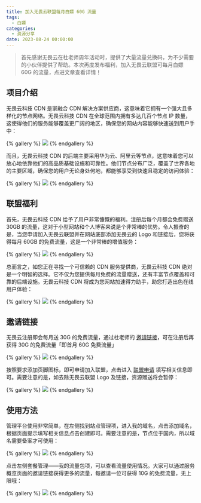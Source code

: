 ```yaml
---
title: 加入无畏云联盟每月白嫖 60G 流量
tags:
  - 白嫖
categories:
  - 资源分享
date: 2023-08-24 00:00:00
---
```


> 首先感谢无畏云在杜老师周年活动时，提供了大量流量兑换码，为不少需要的小伙伴提供了帮助。本次再度发布福利，加入无畏云联盟可每月白嫖 60G 的流量，点进文章查看详情！

<!-- more -->

## 项目介绍

无畏云科技 CDN 是家融合 CDN 解决方案供应商，这意味着它拥有一个强大且多样化的节点网络。无畏云科技 CDN 在全球范围内拥有多达几百个节点 IP 数量，这使得他们的服务能够覆盖更广阔的地区，确保您的网站内容能够快速送到用户手中：

{% gallery %}
![](https://cdn.dusays.com/2023/08/619-1.jpg)
{% endgallery %}

而且，无畏云科技 CDN 的后端主要采用华为云、阿里云等节点，这意味着您可以放心地依靠他们的高品质基础设施和可靠性。他们节点分布广泛，覆盖了世界各地的主要区域，确保您的用户无论身处何地，都能够享受到快速且稳定的访问体验：

{% gallery %}
![](https://cdn.dusays.com/2023/08/619-2.jpg)
{% endgallery %}

## 联盟福利

首先，无畏云科技 CDN 给予了用户非常慷慨的福利。注册后每个月都会免费赠送 30GB 的流量，这对于小型网站和个人博客来说是个非常棒的优势。令人振奋的是，当您申请加入无畏云联盟并在网站底部添加无畏云的 Logo 和链接后，您将获得每月 60GB 的免费流量，这是一个非常棒的增值服务：

{% gallery %}
![](https://cdn.dusays.com/2023/08/619-3.jpg)
{% endgallery %}

总而言之，如您正在寻找一个可信赖的 CDN 服务提供商，无畏云科技 CDN 绝对是一个明智的选择。它不仅为您提供每月免费的流量赠送，还有丰富节点覆盖和可靠的后端设施。无畏云科技 CDN 将成为您网站加速得力助手，助您打造出色在线用户体验：

{% gallery %}
![](https://cdn.dusays.com/2023/08/619-4.jpg)
{% endgallery %}

## 邀请链接

无畏云注册即会每月送 30G 的免费流量，通过杜老师的 [邀请链接](https://su.sctes.com/register?code=8sfvxx4367m28)，可在注册后再获得 30G 的免费流量「即首月 60G 免费流量」

{% gallery %}
![](https://cdn.dusays.com/2023/08/619-5.jpg)
{% endgallery %}

按照要求添加页脚图标，即可申请加入联盟，点击进入 [联盟申请](https://www.sctes.com/union.html) 填写相关信息即可。需要注意的是，如去除无畏云联盟 Logo 及链接，资源赠送将会暂停：

{% gallery %}
![](https://cdn.dusays.com/2023/08/619-6.jpg)
{% endgallery %}

## 使用方法

管理平台使用非常简单，在左侧找到站点管理项，进入我的域名，点击添加域名，根据页面提示填写相关信息点击创建即可。需要注意的是，节点位于国内，所以域名需要备案才可使用：

{% gallery %}
![](https://cdn.dusays.com/2023/08/619-7.jpg)
{% endgallery %}

点击左侧套餐管理——我的流量包项，可以查看流量使用情况。大家可以通过服务概览页面的邀请链接获得更多的流量，每邀请一位可获得 10G 的免费流量，无上限哦：

{% gallery %}
![](https://cdn.dusays.com/2023/08/619-8.jpg)
{% endgallery %}